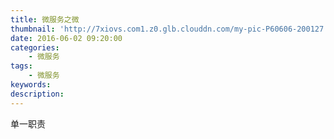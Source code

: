 ```yaml
---
title: 微服务之微
thumbnail: 'http://7xiovs.com1.z0.glb.clouddn.com/my-pic-P60606-200127.jpg?imageView2/1/w/800/h/600/q/75|watermark/2/text/Qnkg6ZOB5rGk/font/5a6L5L2T/fontsize/500/fill/I0VGRUZFRg==/dissolve/100/gravity/SouthEast/dx/30/dy/30'
date: 2016-06-02 09:20:00
categories:
	- 微服务 
tags:
	- 微服务
keywords:
description:
---
```

 
 


 单一职责
